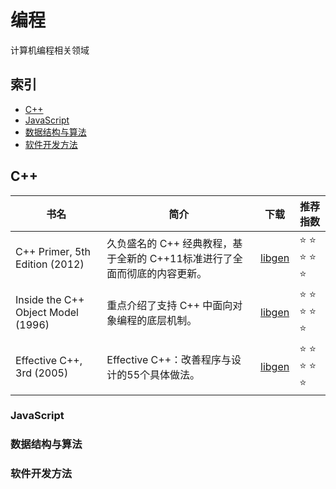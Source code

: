 # 编程

计算机编程相关领域

## 索引

* [C++](#C++)
* [JavaScript](#JavaScript)
* [数据结构与算法](#数据结构与算法)
* [软件开发方法](#软件开发方法)


## C++

| 书名  | 简介 | 下载  | 推荐指数 |
| ------------- | ------------- | ------------- | ------------- |
| 	C++ Primer, 5th Edition (2012)  | 久负盛名的 C++ 经典教程，基于全新的 C++11标准进行了全面而彻底的内容更新。  | [libgen](http://libgen.rs/search.php?req=c%2B%2B+primer+5th&lg_topic=libgen&open=0&view=simple&res=25&phrase=1&column=def)  | :star: :star: :star: :star: :star:|
| 	Inside the C++ Object Model (1996)  | 重点介绍了支持 C++ 中面向对象编程的底层机制。  | [libgen](http://libgen.rs/search.php?req=inside+c%2B%2B+object+model&open=0&res=25&view=simple&phrase=1&column=def)  | :star: :star: :star: :star: :star:|
| 	Effective C++, 3rd (2005)  | Effective C++：改善程序与设计的55个具体做法。  | [libgen](http://libgen.rs/search.php?req=%09Effective+C%2B%2B+Third+Edition+55+Specific+Ways+to+Improve+Your+Programs+and+scott&open=0&res=25&view=simple&phrase=1&column=def)  | :star: :star: :star: :star: :star:|



### JavaScript

### 数据结构与算法

### 软件开发方法